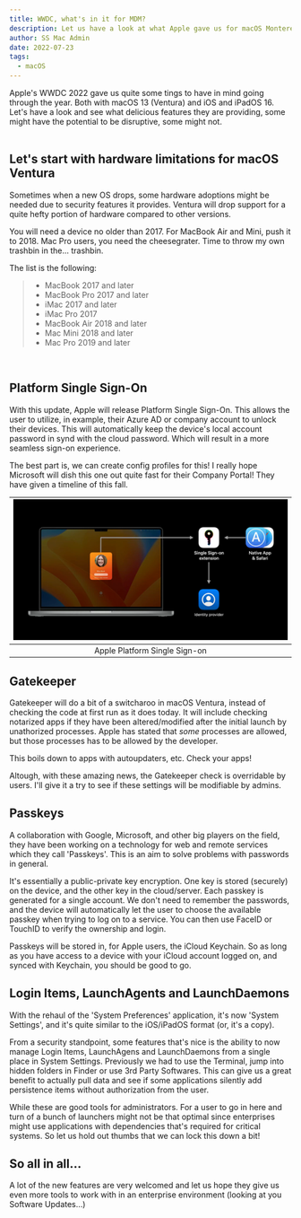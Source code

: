 ```yaml
---
title: WWDC, what's in it for MDM?
description: Let us have a look at what Apple gave us for macOS Monterey, iOS and ipadOS
author: SS Mac Admin
date: 2022-07-23
tags:
  - macOS
---
```


Apple's WWDC 2022 gave us quite some tings to have in mind going through the year. Both with macOS 13 (Ventura) and iOS and iPadOS 16. <br/>
Let's have a look and see what delicious features they are providing, some might have the potential to be disruptive, some might not. <br/><br/>




## Let's start with hardware limitations for macOS Ventura

Sometimes when a new OS drops, some hardware adoptions might be needed due to security features it provides. Ventura will drop support for a quite hefty portion of hardware compared to other versions.

You will need a device no older than 2017. For MacBook Air and Mini, push it to 2018. Mac Pro users, you need the cheesegrater. Time to throw my own trashbin in the... trashbin.

The list is the following: 
>
> - MacBook 2017 and later<br/>
> - MacBook Pro 2017 and later<br/>
> - iMac 2017 and later<br/>
> - iMac Pro 2017<br/>
> - MacBook Air 2018 and later<br/>
> - Mac Mini 2018 and later<br/>
> - Mac Pro 2019 and later<br/>

<br/>

## Platform Single Sign-On

With this update, Apple will release Platform Single Sign-On. This allows the user to utilize, in example, their Azure AD or company account to unlock their devices. This will automatically keep the device's local account password in synd with the cloud password. Which will result in a more seamless sign-on experience.

The best part is, we can create config profiles for this! I really hope Microsoft will dish this one out quite fast for their Company Portal! They have given a timeline of this fall.

|![Platform Single Sign-On](Plat_SSO.png)|
|:--:|
|Apple Platform Single Sign-on


## Gatekeeper

Gatekeeper will do a bit of a switcharoo in macOS Ventura, instead of checking the code at first run as it does today. It will include checking notarized apps if they have been altered/modified after the initial launch by unathorized processes. Apple has stated that *some* processes are allowed, but those processes has to be allowed by the developer.

This boils down to apps with autoupdaters, etc. Check your apps!

Altough, with these amazing news, the Gatekeeper check is overridable by users. I'll give it a try to see if these settings will be modifiable by admins.


## Passkeys

A collaboration with Google, Microsoft, and other big players on the field, they have been working on a technology for web and remote services which they call 'Passkeys'. This is an aim to solve problems with passwords in general. 


It's essentially a public-private key encryption.
One key is stored (securely) on the device, and the other key in the cloud/server. Each passkey is generated for a single account. We don't need to remember the passwords, and the device will automatically let the user to choose the available passkey when trying to log on to a service. You can then use FaceID or TouchID to verify the ownership and login.

Passkeys will be stored in, for Apple users, the iCloud Keychain. So as long as you have access to a device with your iCloud account logged on, and synced with Keychain, you should be good to go.


## Login Items, LaunchAgents and LaunchDaemons

With the rehaul of the 'System Preferences' application, it's now 'System Settings', and it's quite similar to the iOS/iPadOS format (or, it's a copy). 

From a security standpoint, some features that's nice is the ability to now manage Login Items, LaunchAgens and LaunchDaemons from a single place in System Settings. Previously we had to use the Terminal, jump into hidden folders in Finder or use 3rd Party Softwares. This can give us a great benefit to actually pull data and see if some applications silently add persistence items without authorization from the user.

While these are good tools for administrators. For a user to go in here and turn of a bunch of launchers might not be that optimal since enterprises might use applications with dependencies that's required for critical systems. So let us hold out thumbs that we can lock this down a bit!


## So all in all...

A lot of the new features are very welcomed and let us hope they give us even more tools to work with in an enterprise environment (looking at you Software Updates...)